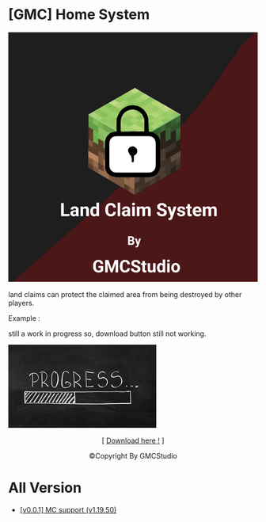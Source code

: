 # [GMC] Home System

![](pack_icon.png?raw=true)

land claims can protect the claimed area from being destroyed by other players.

Example :
<p>still a work in progress so, download button still not working.</p>

![](thumbnail.png?raw=true)

<p align="center">[ <a href="">Download here !</a> ]</p>
<p align="center">©Copyright By GMCStudio</p>

# All Version
- <a href="">[v0.0.1] MC support (v1.19.50)</a>
